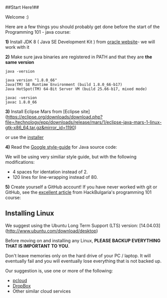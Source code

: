 ##Start Here!##

Welcome :) 

Here are a few things you should probably get done before the start of the Programming 101 - java course:

**1)** Install JDK 8 ( Java SE Development Kit ) from [oracle website](http://www.oracle.com/technetwork/java/javase/downloads/jdk8-downloads-2133151.html)- we will work with it

**2)** Make sure java binaries are registered in PATH
and that they are **the same version**

```
java -version

java version "1.8.0_66"
Java(TM) SE Runtime Environment (build 1.8.0_66-b17)
Java HotSpot(TM) 64-Bit Server VM (build 25.66-b17, mixed mode)
```
```
javac -version
javac 1.8.0_66
```

**3)** Install Eclipse Mars from [Eclipse site]
(https://eclipse.org/downloads/download.php?file=/technology/epp/downloads/release/mars/1/eclipse-java-mars-1-linux-gtk-x86_64.tar.gz&mirror_id=1190)

or use the [installer](https://www.eclipse.org/downloads/)

**4)** Read the [Google style-guide](http://google-styleguide.googlecode.com/svn/trunk/javaguide.html) for Java source code:

We will be using very similiar style guide, but with the following modifications:
- 4 spaces for identation instead of 2.
- 120 lines for line-wrapping instead of 80.

**5)** Create yourself a GitHub account!
If you have never worked with git or GitHub, see the [excellent article](https://github.com/HackBulgaria/Programming101/tree/master/week1/git.md) from
HackBulgaria's programming 101 course:

## Installing Linux

We suggest using the Ubuntu Long Term Support (LTS) version: [14.04.03]
(http://www.ubuntu.com/download/desktop)

Before moving on and installing any Linux, **PLEASE BACKUP EVERYTHING THAT IS IMPORTANT TO YOU**.

Don't leave memories only on the hard drive of your PC / laptop. It will eventually fail and you will eventually lose everything that is not backed up.

Our suggestion is, use one or more of the following:

* [pcloud](https://www.pcloud.com/)
* [DropBox](https://www.dropbox.com/)
* Other similar cloud services
